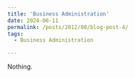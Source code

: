 ```yaml
---
title: 'Business Administration'
date: 2024-06-11
permalink: /posts/2012/08/blog-post-4/
tags:
  - Business Administration

---
```


Nothing.



